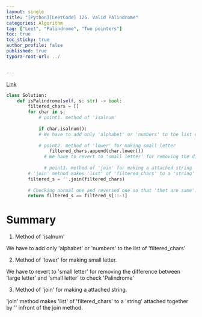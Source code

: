 ```yaml
---
layout: single
title: "[Python][LeetCode] 125. Valid Palindrome"
categories: Algorithm
tag: ["Leet", "Palindrome", "Two pointers"]
toc: true
toc_sticky: true
author_profile: false
published: true
typora-root-url: ../


---
```


[Link](https://leetcode.com/problems/valid-palindrome/description/)

```python
class Solution:
    def isPalindrome(self, s: str) -> bool:
        filtered_chars = []
        for char in s:
            # point1. method of 'isalnum'
            
            if char.isalnum():  
            # We have to add only 'alphabet' or 'numbers' to the list of 'filtered_chars'
            
            # point2. method of 'lower' for making small letter
                filtered_chars.append(char.lower())  
              # We have to revert to 'small letter' for removing the difference between 'large letter' and 'small letter' to check 'Palindrome'
              
              # point3. method of 'join' for making a attached string
        # 'join' method makes 'list' of 'filtered_chars' to a 'string' attached together by '' infront of the join method.
        filtered_s = ''.join(filtered_chars)
        
        # Checking normal one and reversed one so that 'thet are same'.
        return filtered_s == filtered_s[::-1]

```

<h1>Summary</h1>

1. Method of 'isalnum'  

We have to add only 'alphabet' or 'numbers' to the list of 'filtered_chars'

2. Method of 'lower' for making small letter. 

We have to revert to 'small letter' for removing the difference between 'large letter' and 'small letter' to check 'Palindrome'

3. Method of 'join' for making a attached string. 

'join' method makes 'list' of 'filtered_chars' to a 'string' attached together by '' infront of the join method.